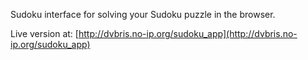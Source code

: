 Sudoku interface for solving your Sudoku puzzle in the browser.

Live version at: [http://dvbris.no-ip.org/sudoku_app](http://dvbris.no-ip.org/sudoku_app)
